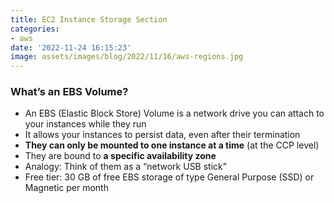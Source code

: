 ```yaml
---
title: EC2 Instance Storage Section
categories:
- aws
date: '2022-11-24 16:15:23'
image: assets/images/blog/2022/11/16/aws-regions.jpg
---
```


### What’s an EBS Volume?
* An EBS (Elastic Block Store) Volume is a network drive you can attach to your instances while they run
* It allows your instances to persist data, even after their termination
* **They can only be mounted to one instance at a time** (at the CCP level)
* They are bound to **a specific availability zone**
* Analogy: Think of them as a “network USB stick”
* Free tier: 30 GB of free EBS storage of type General Purpose (SSD) or Magnetic per month

